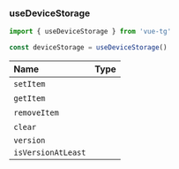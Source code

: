 ### useDeviceStorage

```ts
import { useDeviceStorage } from 'vue-tg'

const deviceStorage = useDeviceStorage()
```

| Name               | Type                                                                                               |
| :----------------- | :------------------------------------------------------------------------------------------------- |
| `setItem`          | <!--@include: @/generated/DeviceStorage-setItem.md --><br/><Badge type="info" text="⭐️ async" />     |
| `getItem`          | <!--@include: @/generated/DeviceStorage-getItem.md --><br/><Badge type="info" text="⭐️ async" />     |
| `removeItem`       | <!--@include: @/generated/DeviceStorage-removeItem.md --><br/><Badge type="info" text="⭐️ async" />  |
| `clear`          | <!--@include: @/generated/DeviceStorage-clear.md --><br/><Badge type="info" text="⭐️ async" />     |
| `version`          | <!--@include: @/generated/WebApp-version.md -->                                                    |
| `isVersionAtLeast` | <!--@include: @/generated/WebApp-isVersionAtLeast.md -->                                           |
